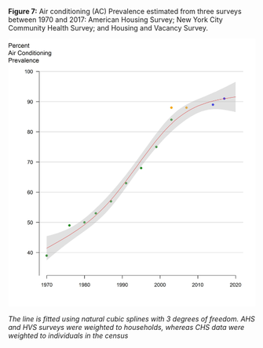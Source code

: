 ---
---

<strong>Figure 7:</strong> Air conditioning (AC) Prevalence estimated from three surveys between 1970 and 2017: <span>American Housing Survey</span>; <span>New York City Community Health Survey</span>; and <span>Housing and Vacancy Survey</span>.<p><img alt="Figure 7" class="p-2" src="rev-fig-7.jpeg" /></p><p class="fs-sm"><em>The line is fitted using natural cubic splines with 3 degrees of freedom. AHS and HVS surveys were weighted to households, whereas CHS data were weighted to individuals in the census</em></p>